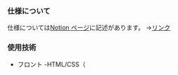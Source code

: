 ### 仕様について

仕様については[Notion ページ](https://ayuk-web.notion.site/3f5c7c752ac44daa89257ec49bff19b4)に記述があります。
→[リンク](https://ayuk-web.notion.site/3f5c7c752ac44daa89257ec49bff19b4)

### 使用技術

- フロント
  -HTML/CSS（
